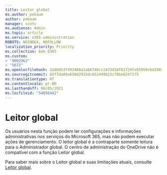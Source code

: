```yaml
---
title: Leitor global
ms.author: pebaum
author: pebaum
manager: scotv
ms.audience: Admin
ms.topic: article
ms.service: o365-administration
ROBOTS: NOINDEX, NOFOLLOW
localization_priority: Priority
ms.collection: Adm_O365
ms.custom:
- "9002962"
- "5672"
ms.openlocfilehash: 2a8b053f493488a1ab6740cc2433d18f61729fe65959cbd1903ad689000113b2
ms.sourcegitcommit: b5f7da89a650d2915dc652449623c78be6247175
ms.translationtype: HT
ms.contentlocale: pt-BR
ms.lasthandoff: 08/05/2021
ms.locfileid: "54056442"
---
```

# <a name="global-reader"></a>Leitor global

Os usuários nesta função podem ler configurações e informações administrativas nos serviços do Microsoft 365, mas não podem executar ações de gerenciamento. O leitor global é a contraparte somente leitura para o Administrador global.
O centro de administração do OneDrive não é compatível com a função Leitor global.

Para saber mais sobre o Leitor global e suas limitações atuais, consulte [Leitor global](https://docs.microsoft.com/azure/active-directory/users-groups-roles/directory-assign-admin-roles#global-reader).
